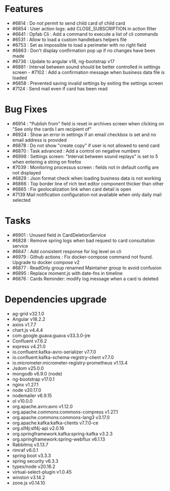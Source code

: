 
# Features

- #6814 : Do not permit to send child card of child card
- #6854 : User action logs: add CLOSE_SUBSCRIPTION in action filter
- #6841 : Opfab Cli : Add a command to execute a list of cli commands
- #6531 : Allow to load a custom handlebars helpers file
- #6753 : Set as impossible to load a perimeter with no right field
- #6863 : Don't display confirmation pop up if no changes have been made
- #6736 : Update to angular v18, ng-bootstrap v17
- #6881 : Interval between sound should be better controlled in settings screen
- #7102 : Add a confirmation message when business data file is loaded
- #6858 : Prevented saving invalid settings by exiting the settings screen
- #7124 : Send mail even if card has been read


# Bug Fixes

- #6914 : "Publish from" field is reset in archives screen when clicking on "See only the cards I am recipient of"
- #6924 : Show an error in settings if an email checkbox is set and no email address is provided
- #6878 : Do not show "create copy" if user is not allowed to send card
- #6870 : Task advanced : Add a control on negative numbers
- #6998 : Settings screen: "Interval between sound replays" is set to 5 when entering a string on firefox
- #7039 : Monitoring processus screen : fields not in default config are not displayed
- #6829 : Json format check when loading business data is not working
- #6866 : Top border line of rich text editor component thicker than other
- #6865 : Fix geolocalization link when card detail is open
- #7139 Mail notification configuration not available when only daily mail selected

# Tasks

- #6901 : Unused field in CardDeletionService
- #6828 : Remove spring logs when bad request to card consultation service
- #6847 : Add consistent response for log level on cli
- #6979 : Github actions : Fix docker-compose command not found. Upgrade to docker compose v2
- #6877 : ReadOnly group renamed Maintainer group to avoid confusion
- #6895 : Replace moment.js with date-fns in timeline
- #6876 : Cards Reminder: modify log message when a card is deleted

# Dependencies upgrade

- ag-grid v32.1.0
- Angular v18.2.2 
- axios v1.7.7
- chart.js v4.4.4
- com.google.guava:guava v33.3.0-jre
- Confluent v7.6.2
- express v4.21.0
- io.confluent:kafka-avro-serializer v7.7.0
- io.confluent:kafka-schema-registry-client v7.7.0
- io.micrometer:micrometer-registry-prometheus v1.13.4
- Jsdom v25.0.0
- mongodb v6.9.0 (node)
- ng-bootstrap v17.0.1
- nginx v1.27.1
- node v20.17.0
- nodemailer v6.9.15
- ol v10.0.0
- org.apache.avro:avro v1.12.0
- org.apache.commons:commons-compress v1.27.1
- org.apache.commons:commons-lang3 v3.17.0
- org.apache.kafka:kafka-clients v7.7.0-ce
- org.slf4j:slf4j-api v2.0.16
- org.springframework.kafka:spring-kafka v3.2.3
- org.springframework:spring-webflux v6.1.13
- Rabbitmq v3.13.7
- rimraf v6.0.1
- spring boot v3.3.3
- spring security v6.3.3
- types/node v20.16.2
- virtual-select-plugin v1.0.45
- winston v3.14.2
- zone.js v0.14.10
